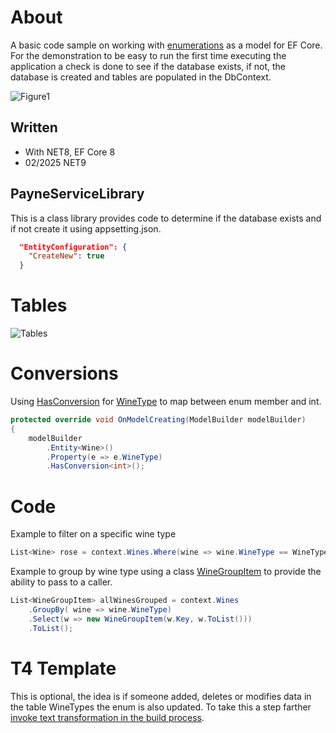 ﻿# About

A basic code sample on working with [enumerations](https://learn.microsoft.com/en-us/dotnet/csharp/language-reference/builtin-types/enum) as a model for EF Core. For the demonstration to be easy to run the first time executing the application a check is done to see if the database exists, if not, the database is created and tables are populated in the DbContext.

![Figure1](assets/figure1.png)

## Written 

- With NET8, EF Core 8
- 02/2025 NET9

## PayneServiceLibrary

This is a class library provides code to determine if the database exists and if not create it using appsetting.json. 

```json
  "EntityConfiguration": {
    "CreateNew": true
  }
```

# Tables

![Tables](assets/tables.png)

# Conversions

Using [HasConversion](https://learn.microsoft.com/en-us/ef/core/modeling/value-conversions?tabs=data-annotations#the-valueconverter-class) for [WineType](Models/WineType.cs) to map between enum member and int.


```csharp
protected override void OnModelCreating(ModelBuilder modelBuilder)
{
    modelBuilder
        .Entity<Wine>()
        .Property(e => e.WineType)
        .HasConversion<int>();
```

# Code

Example to filter on a specific wine type

```csharp
List<Wine> rose = context.Wines.Where(wine => wine.WineType == WineType.Rose).ToList();
```

Example to group by wine type using a class [WineGroupItem](Models/WineGroupItem.cs) to provide the ability to pass to a caller.
```csharp
List<WineGroupItem> allWinesGrouped = context.Wines
    .GroupBy( wine => wine.WineType)
    .Select(w => new WineGroupItem(w.Key, w.ToList()))
    .ToList();
```


# T4 Template

This is optional, the idea is if someone added, deletes or modifies data in the table WineTypes the enum is also updated. To take this a step farther [invoke text transformation in the build process](https://learn.microsoft.com/en-us/visualstudio/modeling/code-generation-in-a-build-process?view=vs-2022&tabs=csharp).

